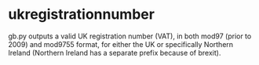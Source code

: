 # ukregistrationnumber

gb.py outputs a valid UK registration number (VAT), in both mod97 (prior to 2009) and mod9755 format, for either the UK or specifically Northern Ireland (Northern Ireland has a separate prefix because of brexit).
